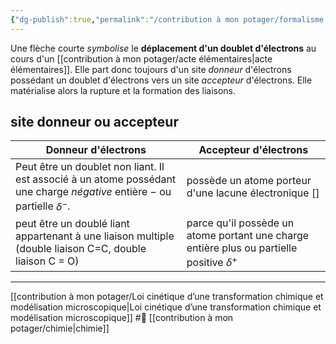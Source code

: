 ```yaml
---
{"dg-publish":true,"permalink":"/contribution à mon potager/formalisme de la flèche courte/"}
---
```


Une flèche courte *symbolise* le **déplacement d'un doublet d'électrons** au cours d'un [[contribution à mon potager/acte élémentaires\|acte élémentaires]]. Elle part donc toujours d'un site *donneur* d'électrons possédant un doublet d'électrons vers un site *accepteur* d'électrons. Elle matérialise alors la rupture et la formation des liaisons.
## site donneur ou accepteur
Donneur d'électrons|Accepteur d'électrons
--|--
Peut être un doublet non liant. Il est associé à un atome possédant une charge *négative* entière $-$ ou partielle $\delta^-$. |possède un atome porteur d'une lacune électronique [] 
peut être un doublé liant appartenant à une liaison multiple (double liaison C=C, double liaison C = O)|parce qu'il possède un atome portant une charge entière plus ou partielle positive $\delta^{+}$

---
[[contribution à mon potager/Loi cinétique d’une transformation chimique et modélisation microscopique\|Loi cinétique d’une transformation chimique et modélisation microscopique]] #🌲 [[contribution à mon potager/chimie\|chimie]]